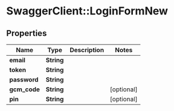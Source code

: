 # SwaggerClient::LoginFormNew

## Properties
Name | Type | Description | Notes
------------ | ------------- | ------------- | -------------
**email** | **String** |  | 
**token** | **String** |  | 
**password** | **String** |  | 
**gcm_code** | **String** |  | [optional] 
**pin** | **String** |  | [optional] 


